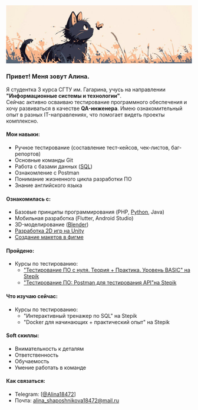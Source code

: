 ![Header](https://github.com/Alina18472/Alina18472/blob/main/assets/pixel%20cat.png)

### Привет! Меня зовут Алина.  

Я студентка 3 курса СГТУ им. Гагарина, учусь на направлении **"Информационные системы и технологии"**.  
Сейчас активно осваиваю тестирование программного обеспечения и хочу развиваться в качестве **QA-инженера**.
Имею ознакомительный опыт в разных IT-направлениях, что помогает видеть проекты комплексно.

#### Мои навыки:  
- Ручное тестирование (составление тест-кейсов, чек-листов, баг-репортов)  
- Основные команды Git 
- Работа с базами данных ([SQL](https://github.com/Alina18472/SQL-labs))
- Ознакомление с Postman  
- Понимание жизненного цикла разработки ПО 
- Знание английского языка

#### Ознакомилась с:
- Базовые принципы программирования (PHP, [Python](https://github.com/Alina18472/Hakaton-AI-Assistant), Java)  
- Мобильная разработка (Flutter, Android Studio)  
- 3D-моделирование ([Blender](https://github.com/Alina18472/Blender-projects))
- [Разработка 2D игр на Unity](https://github.com/TwiLightDM/game)
- [Создание макетов в фигме](https://www.figma.com/design/SPGHjxzZOZ4DJ2lhqtif3Y/Untitled?node-id=0-1&t=epf2yAmVrz8GnvkK-1)


#### Пройдено:
- Курсы по тестированию:
    - ["Тестирование ПО с нуля. Теория + Практика. Уровень BASIC" на Stepik](https://stepik.org/cert/2927753)
    - ["Тестирование ПО: Postman для тестирования API"на Stepik](https://stepik.org/cert/2550813)

      
#### Что изучаю сейчас:  
- Курсы по тестированию:
    - "Интерактивный тренажер по SQL" на Stepik
    - "Docker для начинающих + практический опыт" на Stepik
   
    

#### Soft скиллы:
- Внимательность к деталям
- Ответственность
- Обучаемость
- Умение работать в команде

#### Как связаться:  
- Telegram: [[@Alina18472](https://t.me/Alina18472)]  
- Почта: alina_shaposhnikova18472@mail.ru 
